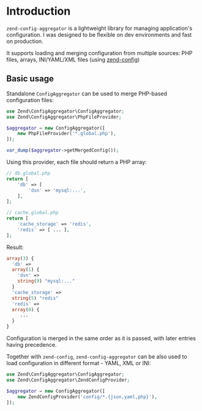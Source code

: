 # Introduction

`zend-config-aggregator` is a lightweight library for managing application's configuration. I was designed to be flexible on dev environments and fast on production.

It supports loading and merging configuration from multiple sources: PHP files, arrays, INI/YAML/XML files (using [zend-config](https://zendframework.github.io/zend-config/))

## Basic usage

Standalone `ConfigAggregator` can be used to merge PHP-based configuration files: 

```php
use Zend\ConfigAggregator\ConfigAggregator;
use Zend\ConfigAggregator\PhpFileProvider;

$aggregator = new ConfigAggregator([
    new PhpFileProvider('*.global.php'),
]);

var_dump($aggregator->getMergedConfig());
```

Using this provider, each file should return a PHP array:

```php
// db.global.php
return [
    'db' => [
        'dsn' => 'mysql:...',
    ],    
];

// cache.global.php
return [
    'cache_storage' => 'redis',
    'redis' => [ ... ],
];
```

Result:

```php
array(3) {
  'db' =>
  array(1) {
    'dsn' =>
    string(9) "mysql:..."
  }
  'cache_storage' =>
  string(5) "redis"
  'redis' =>
  array(0) {
     ...
  }
}
```

Configuration is merged in the same order as it is passed, with later entries having precedence.

Together with `zend-config`, `zend-config-aggregator` can be also used to load configuration in different format - YAML, XML or INI:

```php
use Zend\ConfigAggregator\ConfigAggregator;
use Zend\ConfigAggregator\ZendConfigProvider;

$aggregator = new ConfigAggregator([
    new ZendConfigProvider('config/*.{json,yaml,php}'),
]);
```

